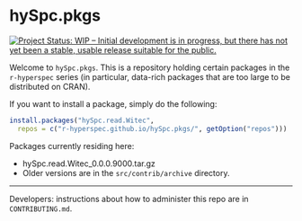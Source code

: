 # hySpc.pkgs

[![Project Status: WIP – Initial development is in progress, but there has not yet been a stable, usable release suitable for the public.](https://www.repostatus.org/badges/latest/wip.svg)](https://www.repostatus.org/#wip)

Welcome to `hySpc.pkgs`.  This is a repository holding certain packages in the `r-hyperspec` series (in particular, data-rich packages that are too large to be distributed on CRAN).

If you want to install a package, simply do the following:

```r
install.packages("hySpc.read.Witec",
  repos = c("r-hyperspec.github.io/hySpc.pkgs/", getOption("repos")))
```

Packages currently residing here:

* hySpc.read.Witec_0.0.0.9000.tar.gz
* Older versions are in the `src/contrib/archive` directory.

<hr>

Developers: instructions about how to administer this repo are in `CONTRIBUTING.md`.
